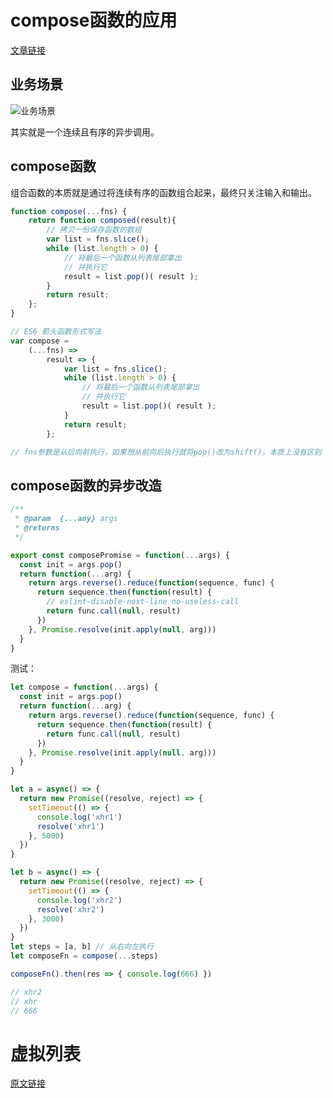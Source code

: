 # compose函数的应用

[文章链接](https://juejin.cn/post/6989020415444123662?utm_source=gold_browser_extension#heading-1)

## 业务场景

![业务场景](/Users/396293674qq.com/Documents/MD/learingNote/img/I6Xi9Q.png"业务场景")

其实就是一个连续且有序的异步调用。

## compose函数

组合函数的本质就是通过将连续有序的函数组合起来，最终只关注输入和输出。

```javascript
function compose(...fns) {
    return function composed(result){
        // 拷贝一份保存函数的数组
        var list = fns.slice();
        while (list.length > 0) {
            // 将最后一个函数从列表尾部拿出
            // 并执行它
            result = list.pop()( result );
        }
        return result;
    };
}

// ES6 箭头函数形式写法
var compose =
    (...fns) =>
        result => {
            var list = fns.slice();
            while (list.length > 0) {
                // 将最后一个函数从列表尾部拿出
                // 并执行它
                result = list.pop()( result );
            }
            return result;
        };

// fns参数是从后向前执行，如果想从前向后执行就将pop()改为shift()，本质上没有区别
```

## compose函数的异步改造

```javascript
/**
 * @param  {...any} args
 * @returns
 */

export const composePromise = function(...args) {
  const init = args.pop()
  return function(...arg) {
    return args.reverse().reduce(function(sequence, func) {
      return sequence.then(function(result) {
        // eslint-disable-next-line no-useless-call
        return func.call(null, result)
      })
    }, Promise.resolve(init.apply(null, arg)))
  }
}
```

测试：

```javascript
let compose = function(...args) {
  const init = args.pop()
  return function(...arg) {
    return args.reverse().reduce(function(sequence, func) {
      return sequence.then(function(result) {
        return func.call(null, result)
      })
    }, Promise.resolve(init.apply(null, arg)))
  }
}

let a = async() => {
  return new Promise((resolve, reject) => {
    setTimeout(() => {
      console.log('xhr1')
      resolve('xhr1')
    }, 5000)
  })
}

let b = async() => {
  return new Promise((resolve, reject) => {
    setTimeout(() => {
      console.log('xhr2')
      resolve('xhr2')
    }, 3000)
  })
}
let steps = [a, b] // 从右向左执行
let composeFn = compose(...steps)

composeFn().then(res => { console.log(666) })

// xhr2
// xhr
// 666

```



# 虚拟列表

[原文链接](https://mp.weixin.qq.com/s/gkPOmKKD2-4TQz3TnmWbSw)

